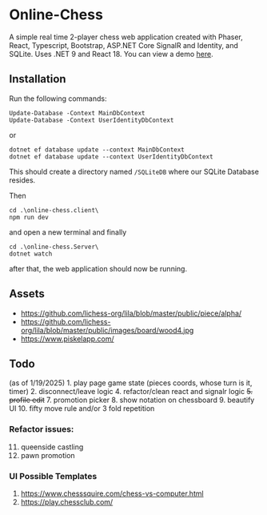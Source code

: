 # Online-Chess
A simple real time 2-player chess web application created with Phaser, React, Typescript, Bootstrap, ASP.NET Core SignalR and Identity, and SQLite. Uses .NET 9 and React 18.
You can view a demo [here](https://github.com/nashie1004/online-chess).

## Installation

Run the following commands:
```
Update-Database -Context MainDbContext
Update-Database -Context UserIdentityDbContext
```
or
```
dotnet ef database update --context MainDbContext
dotnet ef database update --context UserIdentityDbContext
```
This should create a directory named `/SQLiteDB` where our SQLite Database resides.

Then
```
cd .\online-chess.client\
npm run dev
```
and open a new terminal and finally
```
cd .\online-chess.Server\
dotnet watch
```
after that, the web application should now be running.

## Assets 
- https://github.com/lichess-org/lila/blob/master/public/piece/alpha/
- https://github.com/lichess-org/lila/blob/master/public/images/board/wood4.jpg
- https://www.piskelapp.com/

## Todo
(as of 1/19/2025) 1. play page game state (pieces coords, whose turn is it, timer)
2. disconnect/leave logic
4. refactor/clean react and signalr logic
~~5. profile edit~~
7. promotion picker
8. show notation on chessboard 
9. beautify UI
10. fifty move rule and/or 3 fold repetition
### Refactor issues:
11. queenside castling
12. pawn promotion

### UI Possible Templates
1. https://www.chesssquire.com/chess-vs-computer.html
2. https://play.chessclub.com/